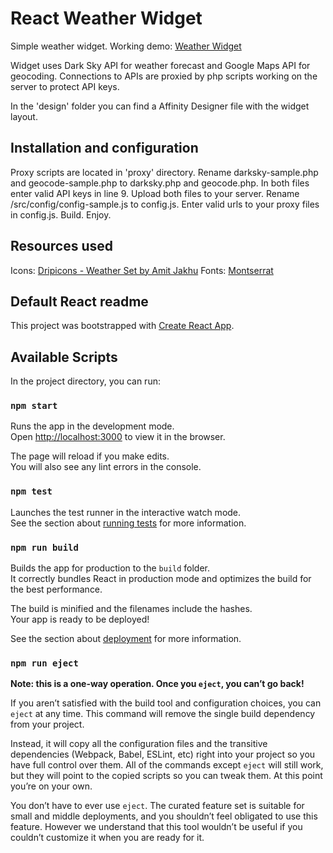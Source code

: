 # React Weather Widget

Simple weather widget.
Working demo: [Weather Widget](http://nabi.pl/test/weather-widget/)

Widget uses Dark Sky API for weather forecast and Google Maps API for geocoding.
Connections to APIs are proxied by php scripts working on the server to protect API keys.

In the 'design' folder you can find a Affinity Designer file with the widget layout.

## Installation and configuration
Proxy scripts are located in 'proxy' directory.
Rename darksky-sample.php and geocode-sample.php to darksky.php and geocode.php.
In both files enter valid API keys in line 9.
Upload both files to your server.
Rename /src/config/config-sample.js to config.js.
Enter valid urls to your proxy files in config.js.
Build.
Enjoy.

## Resources used
Icons: [Dripicons - Weather Set by Amit Jakhu](https://github.com/amitjakhu/dripicons-weather)
Fonts: [Montserrat](https://fonts.google.com/specimen/Montserrat)

## Default React readme

This project was bootstrapped with [Create React App](https://github.com/facebook/create-react-app).

## Available Scripts

In the project directory, you can run:

### `npm start`

Runs the app in the development mode.<br>
Open [http://localhost:3000](http://localhost:3000) to view it in the browser.

The page will reload if you make edits.<br>
You will also see any lint errors in the console.

### `npm test`

Launches the test runner in the interactive watch mode.<br>
See the section about [running tests](https://facebook.github.io/create-react-app/docs/running-tests) for more information.

### `npm run build`

Builds the app for production to the `build` folder.<br>
It correctly bundles React in production mode and optimizes the build for the best performance.

The build is minified and the filenames include the hashes.<br>
Your app is ready to be deployed!

See the section about [deployment](https://facebook.github.io/create-react-app/docs/deployment) for more information.

### `npm run eject`

**Note: this is a one-way operation. Once you `eject`, you can’t go back!**

If you aren’t satisfied with the build tool and configuration choices, you can `eject` at any time. This command will remove the single build dependency from your project.

Instead, it will copy all the configuration files and the transitive dependencies (Webpack, Babel, ESLint, etc) right into your project so you have full control over them. All of the commands except `eject` will still work, but they will point to the copied scripts so you can tweak them. At this point you’re on your own.

You don’t have to ever use `eject`. The curated feature set is suitable for small and middle deployments, and you shouldn’t feel obligated to use this feature. However we understand that this tool wouldn’t be useful if you couldn’t customize it when you are ready for it.
